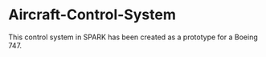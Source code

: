 # Aircraft-Control-System
This control system in SPARK has been created as a prototype for a Boeing 747.
